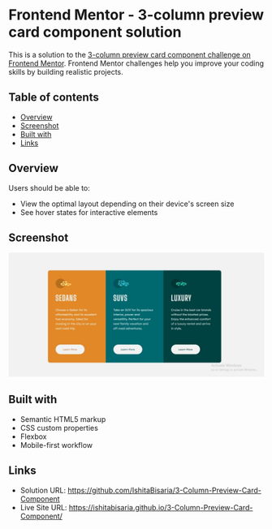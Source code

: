 # Frontend Mentor - 3-column preview card component solution

This is a solution to the [3-column preview card component challenge on Frontend Mentor](https://www.frontendmentor.io/challenges/3column-preview-card-component-pH92eAR2-). Frontend Mentor challenges help you improve your coding skills by building realistic projects. 

## Table of contents

- [Overview](#overview)
- [Screenshot](#screenshot)
- [Built with](#built-with)
- [Links](#links)

## Overview

Users should be able to:

- View the optimal layout depending on their device's screen size
- See hover states for interactive elements

## Screenshot

![](design/Screenshot.jpeg)

## Built with

- Semantic HTML5 markup
- CSS custom properties
- Flexbox
- Mobile-first workflow

## Links

- Solution URL: https://github.com/IshitaBisaria/3-Column-Preview-Card-Component
- Live Site URL: https://ishitabisaria.github.io/3-Column-Preview-Card-Component/
